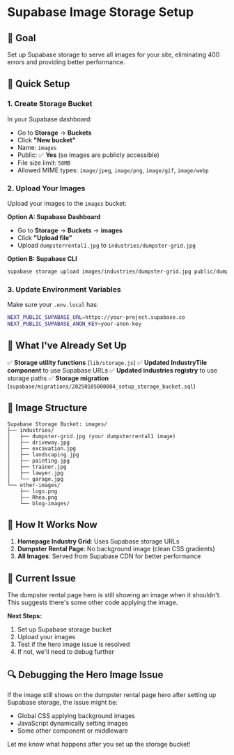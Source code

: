 # Supabase Image Storage Setup

## 🎯 **Goal**
Set up Supabase storage to serve all images for your site, eliminating 400 errors and providing better performance.

## 🚀 **Quick Setup**

### 1. **Create Storage Bucket**
In your Supabase dashboard:
- Go to **Storage** → **Buckets**
- Click **"New bucket"**
- Name: `images`
- Public: ✅ **Yes** (so images are publicly accessible)
- File size limit: `50MB`
- Allowed MIME types: `image/jpeg`, `image/png`, `image/gif`, `image/webp`

### 2. **Upload Your Images**
Upload your images to the `images` bucket:

**Option A: Supabase Dashboard**
- Go to **Storage** → **Buckets** → **images**
- Click **"Upload file"**
- Upload `dumpsterrental1.jpg` to `industries/dumpster-grid.jpg`

**Option B: Supabase CLI**
```bash
supabase storage upload images/industries/dumpster-grid.jpg public/dumpsterrental1.jpg
```

### 3. **Update Environment Variables**
Make sure your `.env.local` has:
```bash
NEXT_PUBLIC_SUPABASE_URL=https://your-project.supabase.co
NEXT_PUBLIC_SUPABASE_ANON_KEY=your-anon-key
```

## 🔧 **What I've Already Set Up**

✅ **Storage utility functions** (`lib/storage.js`)
✅ **Updated IndustryTile component** to use Supabase URLs
✅ **Updated industries registry** to use storage paths
✅ **Storage migration** (`supabase/migrations/20250105000004_setup_storage_bucket.sql`)

## 📁 **Image Structure**
```
Supabase Storage Bucket: images/
├── industries/
│   ├── dumpster-grid.jpg (your dumpsterrental1 image)
│   ├── driveway.jpg
│   ├── excavation.jpg
│   ├── landscaping.jpg
│   ├── painting.jpg
│   ├── trainer.jpg
│   ├── lawyer.jpg
│   └── garage.jpg
└── other-images/
    ├── logo.png
    ├── Rhea.png
    └── blog-images/
```

## 🎨 **How It Works Now**

1. **Homepage Industry Grid**: Uses Supabase storage URLs
2. **Dumpster Rental Page**: No background image (clean CSS gradients)
3. **All Images**: Served from Supabase CDN for better performance

## 🚨 **Current Issue**
The dumpster rental page hero is still showing an image when it shouldn't. This suggests there's some other code applying the image. 

**Next Steps:**
1. Set up Supabase storage bucket
2. Upload your images
3. Test if the hero image issue is resolved
4. If not, we'll need to debug further

## 🔍 **Debugging the Hero Image Issue**

If the image still shows on the dumpster rental page hero after setting up Supabase storage, the issue might be:
- Global CSS applying background images
- JavaScript dynamically setting images
- Some other component or middleware

Let me know what happens after you set up the storage bucket!

